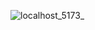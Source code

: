 ![localhost_5173_](https://github.com/OzgeCetin43/ModernRealEstate/assets/32112164/54bf0ec1-5814-436b-9cff-cf66f1416b49)
